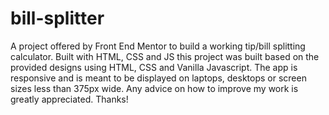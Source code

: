 # bill-splitter
A project offered by Front End Mentor to build a working tip/bill splitting calculator. Built with HTML, CSS and JS
this project was built based on the provided designs using HTML, CSS and Vanilla Javascript. The app is responsive and is meant to be displayed on 
laptops, desktops or screen sizes less than 375px wide. Any advice on how to improve my work is greatly appreciated. Thanks!

